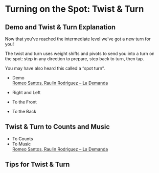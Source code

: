 # Turning on the Spot: Twist & Turn

## Demo and Twist & Turn Explanation

Now that you’ve reached the intermediate level we’ve got a new turn for you!

The twist and turn uses weight shifts and pivots to send you into a turn on the spot: step in any direction to prepare, step back to turn, then tap.

You may have also heard this called a “spot turn”.

* Demo
<br>[Romeo Santos, Raulin Rodriguez – La Demanda](https://www.youtube.com/watch?v=cOy4siyFp0U)

* Right and Left
* To the Front
* To the Back

## Twist & Turn to Counts and Music

* To Counts
* To Music
<br>[Romeo Santos, Raulin Rodriguez – La Demanda](https://www.youtube.com/watch?v=cOy4siyFp0U)

## Tips for Twist & Turn
